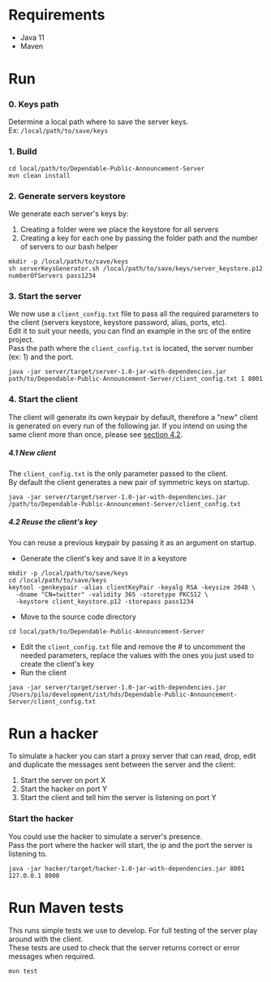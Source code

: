 # Requirements
- Java 11
- Maven

# Run
### 0. Keys path
Determine a local path where to save the server keys.  
Ex: `/local/path/to/save/keys`

### 1. Build
```shell script
cd local/path/to/Dependable-Public-Announcement-Server 
mvn clean install
```

### 2. Generate servers keystore
We generate each server's keys by:
1. Creating a folder were we place the keystore for all servers
2. Creating a key for each one by passing the folder path and the number of servers to our bash helper 
```shell script
mkdir -p /local/path/to/save/keys
sh serverKeysGenerator.sh /local/path/to/save/keys/server_keystore.p12 numberOfServers pass1234
```

### 3. Start the server
We now use a `client_config.txt` file to pass all the required parameters to the client (servers keystore, keystore password, alias, ports, etc).  
Edit it to suit your needs, you can find an example in the src of the entire project.  
Pass the path where the `client_config.txt` is located, the server number (ex: 1) and the port.
```shell script
java -jar server/target/server-1.0-jar-with-dependencies.jar path/to/Dependable-Public-Announcement-Server/client_config.txt 1 8001
```

### 4. Start the client
The client will generate its own keypair by default, therefore a "new" client is generated on every run of the following jar. 
If you intend on using the same client more than once, please see [section 4.2](#42-reuse-the-clients-key).

##### 4.1 New client    
The `client_config.txt` is the only parameter passed to the client.  
By default the client generates a new pair of symmetric keys on startup.
```shell script
java -jar server/target/server-1.0-jar-with-dependencies.jar /path/to/Dependable-Public-Announcement-Server/client_config.txt
```

##### 4.2 Reuse the client's key
You can reuse a previous keypair by passing it as an argument on startup.
- Generate the client's key and save it in a keystore
```shell script
mkdir -p /local/path/to/save/keys
cd /local/path/to/save/keys
keytool -genkeypair -alias clientKeyPair -keyalg RSA -keysize 2048 \
  -dname "CN=twitter" -validity 365 -storetype PKCS12 \
  -keystore client_keystore.p12 -storepass pass1234
```
- Move to the source code directory
```shell script
cd local/path/to/Dependable-Public-Announcement-Server 
```
- Edit the `client_config.txt` file and remove the # to uncomment the needed parameters, replace the values with the ones you just used to create the client's key
- Run the client
```shell script
java -jar server/target/server-1.0-jar-with-dependencies.jar /Users/pilo/development/ist/hds/Dependable-Public-Announcement-Server/client_config.txt
```

# Run a hacker
To simulate a hacker you can start a proxy server that can read, drop, edit and duplicate the messages sent between the server and the client:  
1. Start the server on port X
2. Start the hacker on port Y
3. Start the client and tell him the server is listening on port Y

### Start the hacker
You could use the hacker to simulate a server's presence.  
Pass the port where the hacker will start, the ip and the port the server is listening to.
```shell script
java -jar hacker/target/hacker-1.0-jar-with-dependencies.jar 8001 127.0.0.1 8000
```

# Run Maven tests
This runs simple tests we use to develop. For full testing of the server play around with the client.  
These tests are used to check that the server returns correct or error messages when required.
```shell script
mvn test
```

